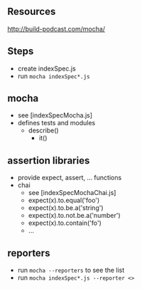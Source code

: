 ## Resources
http://build-podcast.com/mocha/ 

## Steps
- create indexSpec.js 
- run `mocha indexSpec*.js`

## mocha
- see [indexSpecMocha.js]
- defines tests and modules
	- describe()
		- it()

## assertion libraries
- provide expect, assert, ... functions
- chai
	- see [indexSpecMochaChai.js]
	- expect(x).to.equal('foo')
	- expect(x).to.be.a('string')
	- expect(x).to.not.be.a('number')
	- expect(x).to.contain('fo')
	- ...

## reporters
- run `mocha --reporters` to see the list
- run `mocha indexSpec*.js --reporter <>`
